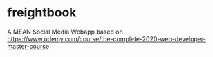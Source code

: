 # freightbook
A MEAN Social Media Webapp based on https://www.udemy.com/course/the-complete-2020-web-developer-master-course
